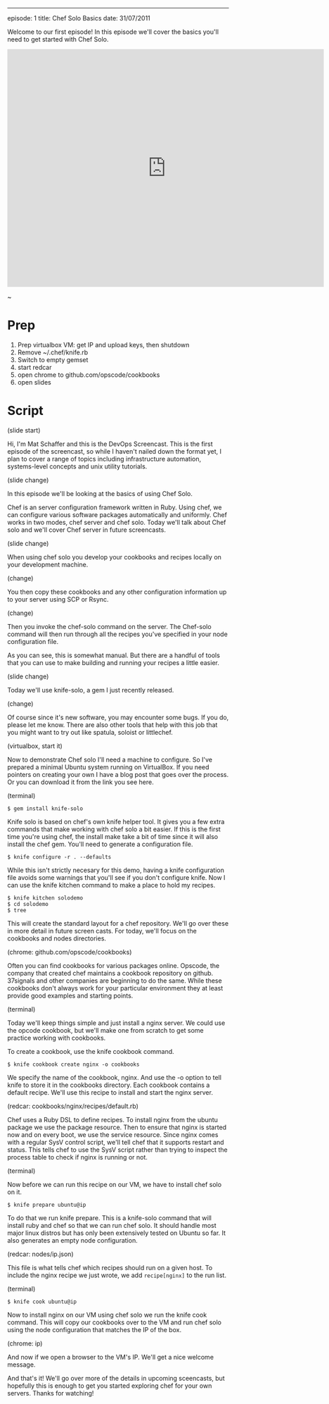 ---
episode: 1
title: Chef Solo Basics
date: 31/07/2011

Welcome to our first episode! In this episode we'll cover the basics you'll need to get started with Chef Solo.

<iframe src="http://player.vimeo.com/video/14577555?title=1&amp;byline=1&amp;portrait=1" width="720" height="540" frameborder="0"></iframe>

~

# Prep

1. Prep virtualbox VM: get IP and upload keys, then shutdown
2. Remove ~/.chef/knife.rb
3. Switch to empty gemset
4. start redcar
5. open chrome to github.com/opscode/cookbooks
6. open slides

# Script

(slide start)

Hi, I'm Mat Schaffer and this is the DevOps Screencast. This is the first episode of the screencast, so while I haven't nailed down the format yet, I plan to cover a range of topics including infrastructure automation, systems-level concepts and unix utility tutorials.

(slide change)

In this episode we'll be looking at the basics of using Chef Solo.

Chef is an server configuration framework written in Ruby. Using chef, we can configure various software packages automatically and uniformly. Chef works in two modes, chef server and chef solo. Today we'll talk about Chef solo and we'll cover Chef server in future screencasts.

(slide change)

When using chef solo you develop your cookbooks and recipes locally on your development machine.

(change)

You then copy these cookbooks and any other configuration information up to your server using SCP or Rsync.

(change)

Then you invoke the chef-solo command on the server. The Chef-solo command will then run through all the recipes you've specified in your node configuration file.

As you can see, this is somewhat manual. But there are a handful of tools that you can use to make building and running your recipes a little easier.

(slide change)

Today we'll use knife-solo, a gem I just recently released.

(change)

Of course since it's new software, you may encounter some bugs. If you do, please let me know. There are also other tools that help with this job that you might want to try out like spatula, soloist or littlechef.

(virtualbox, start it)

Now to demonstrate Chef solo I'll need a machine to configure. So I've prepared a minimal Ubuntu system running on VirtualBox. If you need pointers on creating your own I have a blog post that goes over the process. Or you can download it from the link you see here.

(terminal)

    $ gem install knife-solo

Knife solo is based on chef's own knife helper tool. It gives you a few extra commands that make working with chef solo a bit easier. If this is the first time you're using chef, the install make take a bit of time since it will also install the chef gem. You'll need to generate a configuration file.

    $ knife configure -r . --defaults

While this isn't strictly necesary for this demo, having a knife configuration file avoids some warnings that you'll see if you don't configure knife. Now I can use the knife kitchen command to make a place to hold my recipes.

    $ knife kitchen solodemo
    $ cd solodemo
    $ tree

This will create the standard layout for a chef repository. We'll go over these in more detail in future screen casts. For today, we'll focus on the cookbooks and nodes directories.

(chrome: github.com/opscode/cookbooks)

Often you can find cookbooks for various packages online. Opscode, the company that created chef maintains a cookbook repository on github. 37signals and other companies are beginning to do the same. While these cookbooks don't always work for your particular environment they at least provide good examples and starting points.

(terminal)

Today we'll keep things simple and just install a nginx server. We could use the opcode cookbook, but we'll make one from scratch to get some practice working with cookbooks.

To create a cookbook, use the knife cookbook command.

    $ knife cookbook create nginx -o cookbooks

We specify the name of the cookbook, nginx. And use the -o option to tell knife to store it in the cookbooks directory. Each cookbook contains a default recipe. We'll use this recipe to install and start the nginx server.

(redcar: cookbooks/nginx/recipes/default.rb)

Chef uses a Ruby DSL to define recipes. To install nginx from the ubuntu package we use the package resource. Then to ensure that nginx is started now and on every boot, we use the service resource. Since nginx comes with a regular SysV control script, we'll tell chef that it supports restart and status. This tells chef to use the SysV script rather than trying to inspect the process table to check if nginx is running or not.

(terminal)

Now before we can run this recipe on our VM, we have to install chef solo on it.

    $ knife prepare ubuntu@ip

To do that we run knife prepare. This is a knife-solo command that will install ruby and chef so that we can run chef solo. It should handle most major linux distros but has only been extensively tested on Ubuntu so far. It also generates an empty node configuration.

(redcar: nodes/ip.json)

This file is what tells chef which recipes should run on a given host. To include the nginx recipe we just wrote, we add `recipe[nginx]` to the run list.

(terminal)

    $ knife cook ubuntu@ip

Now to install nginx on our VM using chef solo we run the knife cook command. This will copy our cookbooks over to the VM and run chef solo using the node configuration that matches the IP of the box.

(chrome: ip)

And now if we open a browser to the VM's IP. We'll get a nice welcome message.

And that's it! We'll go over more of the details in upcoming sceencasts, but hopefully this is enough to get you started exploring chef for your own servers. Thanks for watching!
